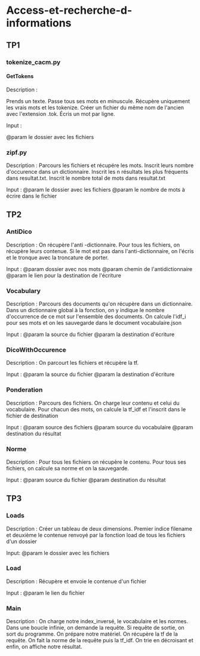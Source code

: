 # Access-et-recherche-d-informations

## TP1

### tokenize_cacm.py

#### GetTokens

Description :

Prends un texte. Passe tous ses mots en minuscule. Récupère uniquement les vrais mots et les tokenize. Créer un fichier du même nom de l'ancien avec l'extension .tok. Écris un mot par ligne.

Input :

@param le dossier avec les fichiers

### zipf.py

Description :
Parcours les fichiers et récupére les mots. Inscrit leurs nombre d'occurence dans un dictionnaire. Inscrit les n résultats les plus fréquents dans resultat.txt. Inscrit le nombre total de mots dans resultat.txt

Input :
@param le dossier avec les fichiers
@param le nombre de mots à écrire dans le fichier

## TP2

### AntiDico

Description :
On récupère l'anti -dictionnaire. Pour tous les fichiers, on récupère leurs contenue. Si le mot est pas dans l'anti-dictionnaire, on l'écris  et le tronque avec la troncature de porter.

Input :
@param dossier avec nos mots
@param chemin de l'antidictionnaire
@param le lien pour la destination de l'écriture

### Vocabulary

Description :
Parcours des documents qu'on récupère dans un dictionnaire. Dans un dictionnaire global à la fonction, on y indique le nombre d'occurrence de ce mot sur l'ensemble des documents. On calcule l'idf_i pour ses mots et on les sauvegarde dans le document vocabulaire.json

Input :
@param la source du fichier
@param la destination d'écriture

### DicoWithOccurence

Description :
On parcourt les fichiers et récupère la tf.

Input :
@param la source du fichier
@param la destination d'écriture

### Ponderation

Description :
Parcours des fichiers. On charge leur contenu et celui du vocabulaire. Pour chacun des mots, on calcule la tf_idf et l'inscrit dans le fichier de destination

Input :
@param source des fichiers
@param source du vocabulaire
@param destination du résultat

### Norme

Description :
Pour tous les fichiers on récupère le contenu. Pour tous ses fichiers, on calcule sa norme et on la sauvegarde.

Input :
@param source du fichier
@param destination du résultat

## TP3

### Loads

Description :
Créer un tableau de deux dimensions. Premier indice filename et deuxième le contenue renvoyé par la fonction load de tous les fichiers d'un dossier

Input:
@param le dossier avec les fichiers

### Load

Description :
Récupère et envoie le contenue d'un fichier

Input :
@param le lien du fichier

### Main

Description :
On charge notre index_inversé, le vocabulaire et les normes.
Dans une boucle infinie, on demande la requête. Si requête de sortie, on sort du programme. On prépare notre matériel. On récupère la tf de la requête. On fait la norme de la requête puis la tf_idf. On trie en décroisant et enfin, on affiche notre résultat.